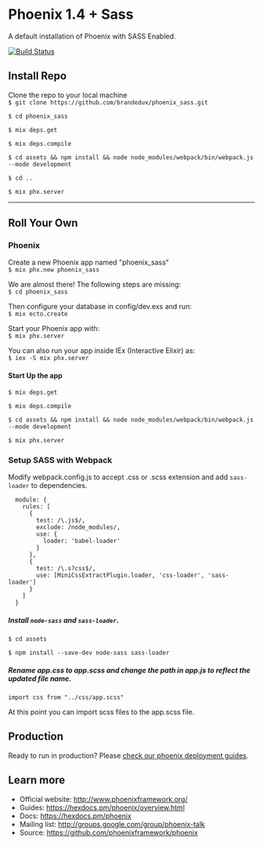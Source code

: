 # Phoenix 1.4 + Sass
A default installation of Phoenix with SASS Enabled.

[![Build Status](https://api.travis-ci.org/brandedux/phoenix_sass.svg?branch=master)](https://travis-ci.org/brandedux/phoenix_sass)

## Install Repo
Clone the repo to your local machine<br />
  `$ git clone https://github.com/brandedux/phoenix_sass.git`

  `$ cd phoenix_sass`

  `$ mix deps.get`

  `$ mix deps.compile`
  
  `$ cd assets && npm install && node node_modules/webpack/bin/webpack.js --mode development`
  
  `$ cd ..`

  `$ mix phx.server`

<hr/>

## Roll Your Own
### Phoenix
Create a new Phoenix app named "phoenix_sass"<br />
  `$ mix phx.new phoenix_sass`

We are almost there! The following steps are missing:<br />
  `$ cd phoenix_sass`

Then configure your database in config/dev.exs and run:<br />
  `$ mix ecto.create`

Start your Phoenix app with:<br />
  `$ mix phx.server`

You can also run your app inside IEx (Interactive Elixir) as:<br />
  `$ iex -S mix phx.server`

#### Start Up the app
  `$ mix deps.get`
  
  `$ mix deps.compile`
  
  `$ cd assets && npm install && node node_modules/webpack/bin/webpack.js --mode development`
  
  `$ mix phx.server`

### Setup SASS with Webpack
Modify webpack.config.js to accept .css or .scss extension and add `sass-loader` to dependencies.
```
  module: {
    rules: [
      {
        test: /\.js$/,
        exclude: /node_modules/,
        use: {
          loader: 'babel-loader'
        }
      },
      {
        test: /\.s?css$/,
        use: [MiniCssExtractPlugin.loader, 'css-loader', 'sass-loader']
      }
    ]
  }
```
##### Install `node-sass` and `sass-loader`.
`$ cd assets`

`$ npm install --save-dev node-sass sass-loader`

##### Rename app.css to app.scss and change the path in app.js to reflect the updated file name.
`import css from "../css/app.scss"`

At this point you can import scss files to the app.scss file.

## Production 
Ready to run in production? Please [check our phoenix deployment guides](https://hexdocs.pm/phoenix/deployment.html).

## Learn more

  * Official website: http://www.phoenixframework.org/
  * Guides: https://hexdocs.pm/phoenix/overview.html
  * Docs: https://hexdocs.pm/phoenix
  * Mailing list: http://groups.google.com/group/phoenix-talk
  * Source: https://github.com/phoenixframework/phoenix
